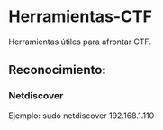 # Herramientas-CTF
Herramientas útiles para afrontar CTF.

## Reconocimiento:
### Netdiscover
Ejemplo:
sudo netdiscover 192.168.1.110
